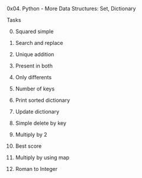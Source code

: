 0x04. Python - More Data Structures: Set, Dictionary


Tasks

0. Squared simple

1. Search and replace

2. Unique addition

3. Present in both

4. Only differents

5. Number of keys

6. Print sorted dictionary

7. Update dictionary

8. Simple delete by key

9. Multiply by 2

10. Best score

11. Multiply by using map

12. Roman to Integer
